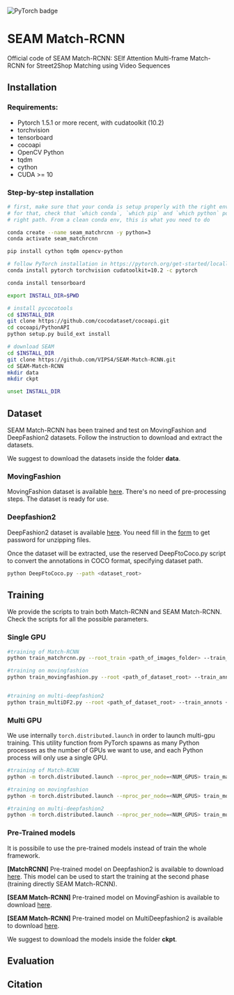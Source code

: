 <!--[![PWC](https://img.shields.io/endpoint.svg?url=https://paperswithcode.com/badge/transformer-networks-for-trajectory/trajectory-prediction-on-ethucy)](https://paperswithcode.com/sota/trajectory-prediction-on-ethucy?p=transformer-networks-for-trajectory)-->
![PyTorch badge](https://img.shields.io/static/v1?label=pytorch&message=1.5.1&color=%3CCOLOR%3E)
# SEAM Match-RCNN
Official code of SEAM Match-RCNN: SElf Attention Multi-frame Match-RCNN for Street2Shop Matching using Video Sequences


## Installation

### Requirements:
- Pytorch 1.5.1 or more recent, with cudatoolkit (10.2)
- torchvision
- tensorboard
- cocoapi
- OpenCV Python
- tqdm
- cython
- CUDA >= 10

### Step-by-step installation

```bash
# first, make sure that your conda is setup properly with the right environment
# for that, check that `which conda`, `which pip` and `which python` points to the
# right path. From a clean conda env, this is what you need to do

conda create --name seam_matchrcnn -y python=3
conda activate seam_matchrcnn

pip install cython tqdm opencv-python

# follow PyTorch installation in https://pytorch.org/get-started/locally/
conda install pytorch torchvision cudatoolkit=10.2 -c pytorch

conda install tensorboard

export INSTALL_DIR=$PWD

# install pycocotools
cd $INSTALL_DIR
git clone https://github.com/cocodataset/cocoapi.git
cd cocoapi/PythonAPI
python setup.py build_ext install

# download SEAM
cd $INSTALL_DIR
git clone https://github.com/VIPS4/SEAM-Match-RCNN.git
cd SEAM-Match-RCNN
mkdir data
mkdir ckpt

unset INSTALL_DIR
```
## Dataset

SEAM Match-RCNN has been trained and test on MovingFashion and DeepFashion2 datasets.
Follow the instruction to download and extract the datasets.

We suggest to download the datasets inside the folder **data**.

### MovingFashion

MovingFashion dataset is available [here](https://movingfashion.github.io/).
There's no need of pre-processing steps. The dataset is ready for use. 

### Deepfashion2
DeepFashion2 dataset is available [here](https://drive.google.com/drive/folders/125F48fsMBz2EF0Cpqk6aaHet5VH399Ok?usp=sharing). You need fill in the [form](https://docs.google.com/forms/d/e/1FAIpQLSeIoGaFfCQILrtIZPykkr8q_h9qQ5BoTYbjvf95aXbid0v2Bw/viewform?usp=sf_link) to get password for unzipping files.


Once the dataset will be extracted, use the reserved DeepFtoCoco.py script to convert the annotations in COCO format, specifying dataset path.
```bash
python DeepFtoCoco.py --path <dataset_root>
```



## Training
We provide the scripts to train both Match-RCNN and SEAM Match-RCNN. Check the scripts for all the possible parameters.

### Single GPU
```bash
#training of Match-RCNN
python train_matchrcnn.py --root_train <path_of_images_folder> --train_annots <json_path> --save_path <save_path> 

#training on movingfashion
python train_movingfashion.py --root <path_of_dataset_root> --train_annots <json_path> --test_annots <json_path> --pretrained_path <path_of_matchrcnn_model>


#training on multi-deepfashion2
python train_multiDF2.py --root <path_of_dataset_root> --train_annots <json_path> --test_annots <json_path> --pretrained_path <path_of_matchrcnn_model>
```


### Multi GPU
We use internally ```torch.distributed.launch``` in order to launch multi-gpu training. This utility function from PyTorch spawns as many Python processes as the number of GPUs we want to use, and each Python process will only use a single GPU.

```bash
#training of Match-RCNN
python -m torch.distributed.launch --nproc_per_node=<NUM_GPUS> train_matchrcnn.py --root_train <path_of_images_folder> --train_annots <json_path> --save_path <save_path>

#training on movingfashion
python -m torch.distributed.launch --nproc_per_node=<NUM_GPUS> train_movingfashion.py --root <path_of_dataset_root> --train_annots <json_path> --test_annots <json_path> --pretrained_path <path_of_matchrcnn_model> 

#training on multi-deepfashion2
python -m torch.distributed.launch --nproc_per_node=<NUM_GPUS> train_multiDF2.py --root <path_of_dataset_root> --train_annots <json_path> --test_annots <json_path> --pretrained_path <path_of_matchrcnn_model> 
```


### Pre-Trained models
It is possibile to use the pre-trained models instead of train the whole framework.

**[MatchRCNN]** Pre-trained model on Deepfashion2 is available to download [here](https://bit.ly/3m3y6C4). This model can be used to start the training at the second phase (training directly SEAM Match-RCNN).

**[SEAM Match-RCNN]** Pre-trained model on MovingFashion is available to download [here](http://bit.ly/...). 

**[SEAM Match-RCNN]** Pre-trained model on MultiDeepfashion2 is available to download [here](http://bit.ly/3j8Vc9W). 

We suggest to download the models inside the folder **ckpt**. 

## Evaluation

## Citation
